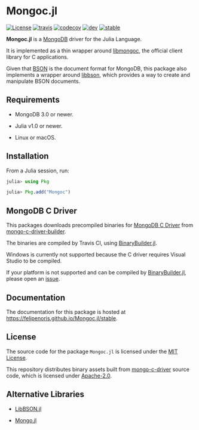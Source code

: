 
# Mongoc.jl

[![License][license-img]](LICENSE)
[![travis][travis-img]][travis-url]
[![codecov][codecov-img]][codecov-url]
[![dev][docs-dev-img]][docs-dev-url]
[![stable][docs-stable-img]][docs-stable-url]

[license-img]: http://img.shields.io/badge/license-MIT-brightgreen.svg?style=flat-square
[travis-img]: https://img.shields.io/travis/felipenoris/Mongoc.jl/master.svg?label=Linux+/+macOS&style=flat-square
[travis-url]: https://travis-ci.org/felipenoris/Mongoc.jl
[codecov-img]: https://img.shields.io/codecov/c/github/felipenoris/Mongoc.jl/master.svg?label=codecov&style=flat-square
[codecov-url]: http://codecov.io/github/felipenoris/Mongoc.jl?branch=master
[docs-dev-img]: https://img.shields.io/badge/docs-dev-blue.svg&style=flat-square
[docs-dev-url]: https://felipenoris.github.io/Mongoc.jl/dev
[docs-stable-img]: https://img.shields.io/badge/docs-stable-blue.svg&style=flat-square
[docs-stable-url]: https://felipenoris.github.io/Mongoc.jl/stable

**Mongoc.jl** is a [MongoDB](https://www.mongodb.com/) driver for the Julia Language.

It is implemented as a thin wrapper around [libmongoc](http://mongoc.org/), the official client library for C applications.

Given that [BSON](http://bsonspec.org/) is the document format for MongoDB,
this package also implements a wrapper around [libbson](http://mongoc.org/libbson/current/index.html),
which provides a way to create and manipulate BSON documents.

## Requirements

* MongoDB 3.0 or newer.

* Julia v1.0 or newer.

* Linux or macOS.

## Installation

From a Julia session, run:

```julia
julia> using Pkg

julia> Pkg.add("Mongoc")
```

## MongoDB C Driver

This packages downloads precompiled binaries for [MongoDB C Driver](http://mongoc.org)
from [mongo-c-driver-builder](https://github.com/felipenoris/mongo-c-driver-builder).

The binaries are compiled by Travis CI, using [BinaryBuilder.jl](https://github.com/JuliaPackaging/BinaryBuilder.jl).

Windows is currently not supported because the C driver requires Visual Studio to be compiled.

If your platform is not supported and can be compiled by
[BinaryBuilder.jl](https://github.com/JuliaPackaging/BinaryBuilder.jl),
please open an [issue](https://github.com/felipenoris/Mongoc.jl/issues).

## Documentation

The documentation for this package is hosted at https://felipenoris.github.io/Mongoc.jl/stable.

## License

The source code for the package `Mongoc.jl` is licensed under the [MIT License](https://github.com/felipenoris/Mongoc.jl/blob/master/LICENSE).

This repository distributes binary assets built from [mongo-c-driver](https://github.com/mongodb/mongo-c-driver) source code,
which is licensed under [Apache-2.0](https://github.com/mongodb/mongo-c-driver/blob/master/COPYING).

## Alternative Libraries

* [LibBSON.jl](https://github.com/ScottPJones/LibBSON.jl.git)

* [Mongo.jl](https://github.com/ScottPJones/Mongo.jl.git)
